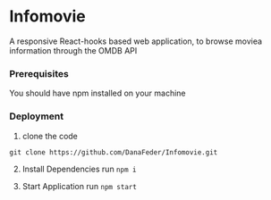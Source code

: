 # Infomovie

A responsive React-hooks based web application, to browse moviea information through the OMDB API

### Prerequisites

You should have npm installed on your machine

### Deployment

1. clone the code
```shell
git clone https://github.com/DanaFeder/Infomovie.git
```
 
2. Install Dependencies
    run `npm i`

3. Start Application
    run `npm start`

